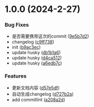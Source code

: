 # 1.0.0 (2024-2-27)


### Bug Fixes

* 是否需要携带这次的commit ([9e5b7d2](https://github.com/Zuowendong/commitlint-cli-demo/commit/9e5b7d243f573779b79113958eaf3fa7fe1b7e9e))
* changelog ([c9ff738](https://github.com/Zuowendong/commitlint-cli-demo/commit/c9ff7386ba5ab1783311db56aedc4914df9ed615))
* init ([b9ac3ec](https://github.com/Zuowendong/commitlint-cli-demo/commit/b9ac3ec0059b6ea82596c9f2c4fb03b1cfd9628f))
* update husky ([db1b1a6](https://github.com/Zuowendong/commitlint-cli-demo/commit/db1b1a65d1a4149addbf5a70baa1f94d87396c0e))
* update husky ([d4ca512](https://github.com/Zuowendong/commitlint-cli-demo/commit/d4ca5125c3659fa9147444297909d1b144e091d5))
* update husky ([a6edb7c](https://github.com/Zuowendong/commitlint-cli-demo/commit/a6edb7c3443add392d37096d869b909abb86f5f8))


### Features

* 更新文档内容 ([d57e5df](https://github.com/Zuowendong/commitlint-cli-demo/commit/d57e5df55cf221a0e3f8a0b74303a1c44bc0c3c4))
* 自动生成changelog ([d727b2a](https://github.com/Zuowendong/commitlint-cli-demo/commit/d727b2a751d6081876c9ba04bc0688114f94cc30))
* add commitlint ([a208a2d](https://github.com/Zuowendong/commitlint-cli-demo/commit/a208a2d1c3dfc38901f04aafffe33ddde6990858))



